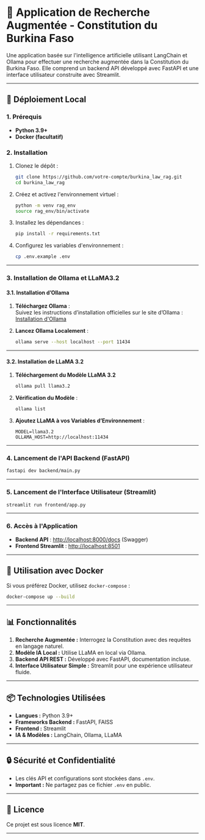 # 📜 **Application de Recherche Augmentée - Constitution du Burkina Faso**  

Une application basée sur l'intelligence artificielle utilisant LangChain et Ollama pour effectuer une recherche augmentée dans la Constitution du Burkina Faso. Elle comprend un backend API développé avec FastAPI et une interface utilisateur construite avec Streamlit.

---

## **🚀 Déploiement Local**

### **1. Prérequis**  
- **Python 3.9+**  
- **Docker (facultatif)**  

### **2. Installation**
1. Clonez le dépôt :
   ```bash
   git clone https://github.com/votre-compte/burkina_law_rag.git
   cd burkina_law_rag
   ```

2. Créez et activez l'environnement virtuel :
   ```bash
   python -m venv rag_env
   source rag_env/bin/activate
   ```

3. Installez les dépendances :
   ```bash
   pip install -r requirements.txt
   ```

4. Configurez les variables d'environnement :
   ```bash
   cp .env.example .env
   ```

---

### **3. Installation de Ollama et LLaMA3.2**  

#### **3.1. Installation d’Ollama**
1. **Téléchargez Ollama** :  
   Suivez les instructions d’installation officielles sur le site d’Ollama :  
   [Installation d'Ollama](https://ollama.com/download)

2. **Lancez Ollama Localement** :
   ```bash
   ollama serve --host localhost --port 11434
   ```

---

#### **3.2. Installation de LLaMA 3.2**
1. **Téléchargement du Modèle LLaMA 3.2**
   ```bash
   ollama pull llama3.2
   ```

2. **Vérification du Modèle** :
   ```bash
   ollama list
   ```

3. **Ajoutez LLaMA à vos Variables d’Environnement** :
   ```env
   MODEL=llama3.2
   OLLAMA_HOST=http://localhost:11434
   ```

---

### **4. Lancement de l'API Backend (FastAPI)**
```bash
fastapi dev backend/main.py
```

---

### **5. Lancement de l'Interface Utilisateur (Streamlit)**
```bash
streamlit run frontend/app.py
```

---

### **6. Accès à l'Application**
- **Backend API** : [http://localhost:8000/docs](http://localhost:8000/docs) (Swagger)  
- **Frontend Streamlit** : [http://localhost:8501](http://localhost:8501)

---

## **🔧 Utilisation avec Docker**
Si vous préférez Docker, utilisez `docker-compose` :  

```bash
docker-compose up --build
```

---

## **📊 Fonctionnalités**
1. **Recherche Augmentée :** Interrogez la Constitution avec des requêtes en langage naturel.  
2. **Modèle IA Local :** Utilise LLaMA en local via Ollama.  
3. **Backend API REST :** Développé avec FastAPI, documentation incluse.  
4. **Interface Utilisateur Simple :** Streamlit pour une expérience utilisateur fluide.  

---

## **📦 Technologies Utilisées**
- **Langues :** Python 3.9+  
- **Frameworks Backend :** FastAPI, FAISS  
- **Frontend :** Streamlit  
- **IA & Modèles :** LangChain, Ollama, LLaMA  

---

## **🔒 Sécurité et Confidentialité**
- Les clés API et configurations sont stockées dans `.env`.  
- **Important :** Ne partagez pas ce fichier `.env` en public.

---

## **📄 Licence**
Ce projet est sous licence **MIT**.

---
